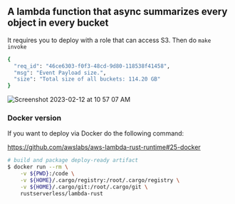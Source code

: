 ## A lambda function that async summarizes every object in every bucket

It requires you to deploy with a role that can access S3.
Then do `make invoke`

```bash
{
  "req_id": "46ce6303-f0f3-48cd-9d80-118538f41458",
  "msg": "Event Payload size.",
  "size": "Total size of all buckets: 114.20 GB"
}
```

![Screenshot 2023-02-12 at 10 57 07 AM](https://user-images.githubusercontent.com/58792/218321857-9c47dfaa-ea96-452c-8aec-be45063466d0.png)

### Docker version

If you want to deploy via Docker do the following command:

https://github.com/awslabs/aws-lambda-rust-runtime#25-docker

```bash
# build and package deploy-ready artifact
$ docker run --rm \
    -v ${PWD}:/code \
    -v ${HOME}/.cargo/registry:/root/.cargo/registry \
    -v ${HOME}/.cargo/git:/root/.cargo/git \
    rustserverless/lambda-rust
```

